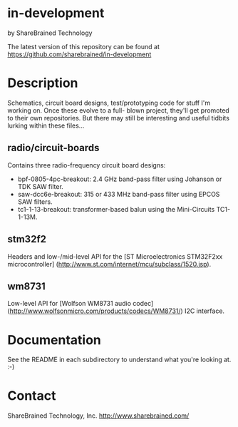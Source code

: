 in-development
==============

by ShareBrained Technology

The latest version of this repository can be found at
https://github.com/sharebrained/in-development

Description
===========

Schematics, circuit board designs, test/prototyping code
for stuff I'm working on. Once these evolve to a full-
blown project, they'll get promoted to their own
repositories. But there may still be interesting and
useful tidbits lurking within these files...

radio/circuit-boards
--------------------

Contains three radio-frequency circuit board designs:

* bpf-0805-4pc-breakout: 2.4 GHz band-pass filter using Johanson or TDK SAW filter.
* saw-dcc6e-breakout: 315 or 433 MHz band-pass filter using EPCOS SAW filters.
* tc1-1-13-breakout: transformer-based balun using the Mini-Circuits TC1-1-13M.

stm32f2
-------

Headers and low-/mid-level API for the [ST Microelectronics STM32F2xx microcontroller]
(http://www.st.com/internet/mcu/subclass/1520.jsp).

wm8731
------

Low-level API for [Wolfson WM8731 audio codec]
(http://www.wolfsonmicro.com/products/codecs/WM8731/) I2C interface.

Documentation
=============

See the README in each subdirectory to understand what
you're looking at. :-)

Contact
=======

ShareBrained Technology, Inc.
http://www.sharebrained.com/
